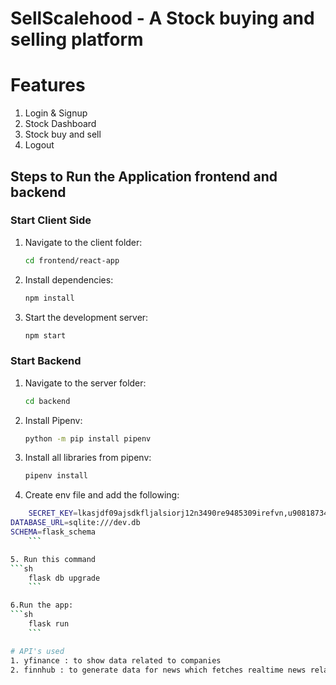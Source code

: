 # SellScalehood - A Stock buying and selling platform
# Features 
1. Login & Signup
2. Stock Dashboard 
3. Stock buy and sell
4. Logout
   
## Steps to Run the Application frontend and backend

### Start Client Side
1. Navigate to the client folder:
    ```sh
    cd frontend/react-app
    ```
2. Install dependencies:
    ```sh
    npm install
    ```
3. Start the development server:
    ```sh
    npm start
    ```

### Start Backend
1. Navigate to the server folder:
    ```sh
    cd backend
    ```
2. Install Pipenv:
    ```sh
    python -m pip install pipenv
    ```
3. Install all libraries from pipenv:
    ```sh
    pipenv install
    ```

4. Create env file and add the following:
```sh
    SECRET_KEY=lkasjdf09ajsdkfljalsiorj12n3490re9485309irefvn,u90818734902139489230
DATABASE_URL=sqlite:///dev.db
SCHEMA=flask_schema
    ```

5. Run this command
```sh
    flask db upgrade
    ```

6.Run the app:
```sh
    flask run
    ```

# API's used
1. yfinance : to show data related to companies
2. finnhub : to generate data for news which fetches realtime news related to stocks.
